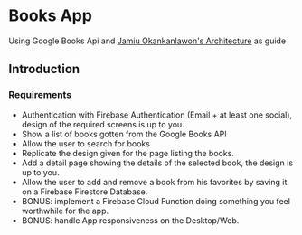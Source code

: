# Books App

Using Google Books Api and [Jamiu Okankanlawon's Architecture](https://github.com/developerjamiu/App-And-Up-Take-Home-Assignment) as guide

## Introduction



### Requirements

-   Authentication with Firebase Authentication (Email + at least one social), design of the required screens is up to you.
-   Show a list of books gotten from the Google Books API
-   Allow the user to search for books
-   Replicate the design given for the page listing the books.
-   Add a detail page showing the details of the selected book, the design is up to you.
-   Allow the user to add and remove a book from his favorites by saving it on a Firebase Firestore Database.
-   BONUS: implement a Firebase Cloud Function doing something you feel worthwhile for the app.
-   BONUS: handle App responsiveness on the Desktop/Web.



